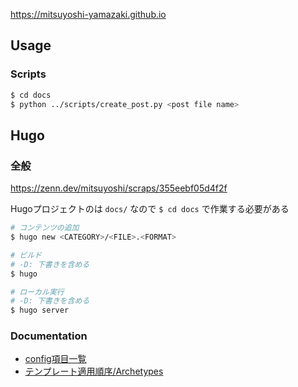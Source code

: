 https://mitsuyoshi-yamazaki.github.io

## Usage
### Scripts
```sh
$ cd docs
$ python ../scripts/create_post.py <post file name>
```

## Hugo
### 全般
https://zenn.dev/mitsuyoshi/scraps/355eebf05d4f2f

Hugoプロジェクトのは `docs/` なので `$ cd docs` で作業する必要がある

```sh
# コンテンツの追加
$ hugo new <CATEGORY>/<FILE>.<FORMAT>

# ビルド
# -D: 下書きを含める
$ hugo 

# ローカル実行
# -D: 下書きを含める
$ hugo server
```

### Documentation
- [config項目一覧](https://gohugo.io/getting-started/configuration/)
- [テンプレート適用順序/Archetypes](https://gohugo.io/content-management/archetypes/)
